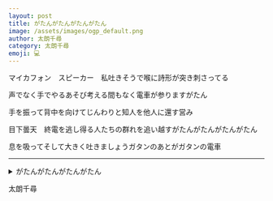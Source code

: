 ```yaml
---
layout: post
title: がたんがたんがたんがたん
image: /assets/images/ogp_default.png
author: 太朗千尋
category: 太朗千尋
emoji: 💻
---
```


<div class="tanka-area"><div class="tanka">
<p>マイカフォン　スピーカー　私吐きそうで喉に詩形が突き刺さってる</p>

<p>声でなく手でやるあそび考える間もなく電車が参りますがたん</p>

<p>手を振って背中を向けてじんわりと知人を他人に還す営み</p>

<p>目下曇天　終電を逃し得る人たちの群れを追い越すがたんがたんがたんがたん</p>

<p>息を吸ってそして大きく吐きましょうガタンのあとがガタンの電車</p>

</div></div>

---

<details><summary>がたんがたんがたんがたん</summary>
マイカフォン　スピーカー　私吐きそうで喉に詩形が突き刺さってる<br />
声でなく手でやるあそび考える間もなく電車が参りますがたん<br />
手を振って背中を向けてじんわりと知人を他人に還す営み<br />
目下曇天　終電を逃し得る人たちの群れを追い越すがたんがたんがたんがたん<br />
息を吸ってそして大きく吐きましょうガタンのあとがガタンの電車<br />
<br />

</details>

太朗千尋
